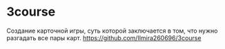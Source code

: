 # 3course
Создание карточной игры, суть которой заключается в том, что нужно разгадать все пары карт.
https://github.com/Ilmira260696/3course
